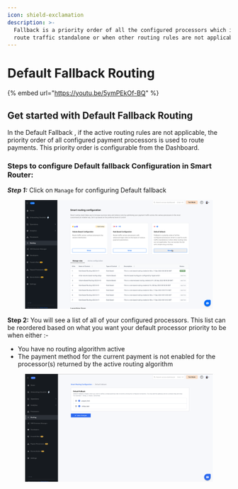 ```yaml
---
icon: shield-exclamation
description: >-
  Fallback is a priority order of all the configured processors which is used to
  route traffic standalone or when other routing rules are not applicable.
---
```


# Default Fallback Routing

{% embed url="https://youtu.be/5ymPEkOf-BQ" %}

## Get started with Default Fallback Routing

In the Default Fallback , if the active routing rules are not applicable, the priority order of all configured payment processors is used to route payments. This priority order is configurable from the Dashboard.

### Steps to configure Default fallback Configuration in Smart Router:

_**Step 1:**_ Click on `Manage` for configuring Default fallback

<figure><img src="../../../.gitbook/assets/smartrouter- C-step1.png" alt=""><figcaption></figcaption></figure>

**Step 2:** You will see a list of all of your configured processors. This list can be reordered based on what you want your default processor priority to be when either :-

* You have no routing algorithm active
* The payment method for the current payment is not enabled for the processor(s) returned by the active routing algorithm

<figure><img src="../../../.gitbook/assets/smartrouter-C-step2.png" alt=""><figcaption></figcaption></figure>
